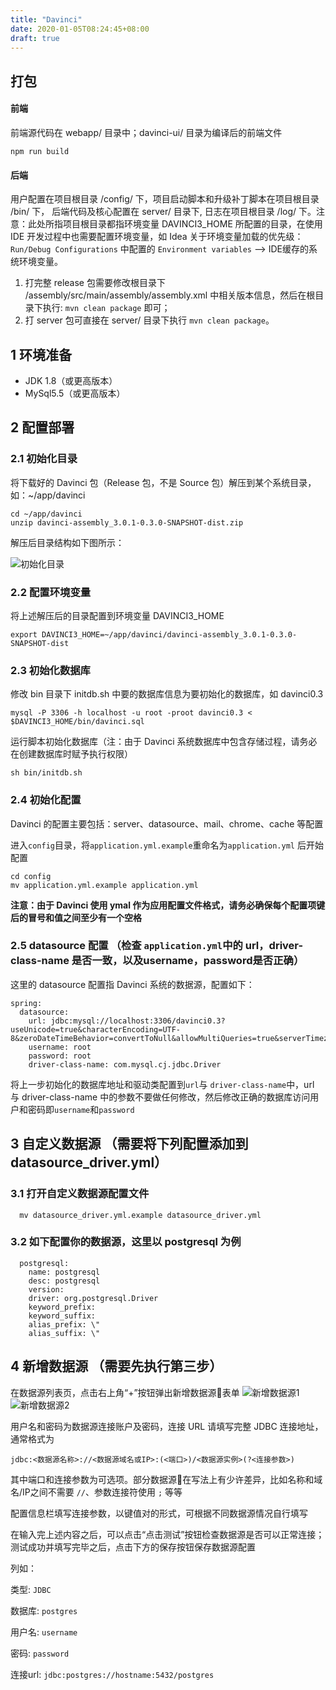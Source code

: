```yaml
---
title: "Davinci"
date: 2020-01-05T08:24:45+08:00
draft: true
---
```



## 打包

#### 前端
前端源代码在 webapp/ 目录中；davinci-ui/ 目录为编译后的前端文件

```
npm run build
```

#### 后端
用户配置在项目根目录 /config/ 下，项目启动脚本和升级补丁脚本在项目根目录 /bin/ 下， 后端代码及核心配置在 server/ 目录下, 日志在项目根目录 /log/ 下。注意：此处所指项目根目录都指环境变量 DAVINCI3_HOME 所配置的目录，在使用 IDE 开发过程中也需要配置环境变量，如 Idea 关于环境变量加载的优先级：`Run/Debug Configurations` 中配置的 `Environment variables` —>  IDE缓存的系统环境变量。

1. 打完整 release 包需要修改根目录下 /assembly/src/main/assembly/assembly.xml 中相关版本信息，然后在根目录下执行: `mvn clean package` 即可；
2. 打 server 包可直接在 server/ 目录下执行 `mvn clean package`。

## 1 环境准备

- JDK 1.8（或更高版本）
- MySql5.5（或更高版本）

## 2 配置部署

### 2.1 初始化目录

将下载好的 Davinci 包（Release 包，不是 Source 包）解压到某个系统目录，如：~/app/davinci

```
cd ~/app/davinci
unzip davinci-assembly_3.0.1-0.3.0-SNAPSHOT-dist.zip
```

解压后目录结构如下图所示：

![初始化目录](https://edp963.github.io/davinci/assets/images/deployment/2.1.1.png)

### 2.2 配置环境变量

将上述解压后的目录配置到环境变量 DAVINCI3_HOME

```
export DAVINCI3_HOME=~/app/davinci/davinci-assembly_3.0.1-0.3.0-SNAPSHOT-dist
```

### 2.3 初始化数据库

修改 bin 目录下 initdb.sh 中要的数据库信息为要初始化的数据库，如 davinci0.3

```
mysql -P 3306 -h localhost -u root -proot davinci0.3 < $DAVINCI3_HOME/bin/davinci.sql
```

运行脚本初始化数据库（注：由于 Davinci 系统数据库中包含存储过程，请务必在创建数据库时赋予执行权限）

```
sh bin/initdb.sh
```

### 2.4 初始化配置

Davinci 的配置主要包括：server、datasource、mail、chrome、cache 等配置

进入`config`目录，将`application.yml.example`重命名为`application.yml` 后开始配置

```
cd config
mv application.yml.example application.yml
```

**注意：由于 Davinci 使用 ymal 作为应用配置文件格式，请务必确保每个配置项键后的冒号和值之间至少有一个空格**

### 2.5 datasource 配置 （检查 `application.yml`中的 url，driver-class-name 是否一致，以及username，password是否正确）

这里的 datasource 配置指 Davinci 系统的数据源，配置如下：

```
spring:
  datasource:
    url: jdbc:mysql://localhost:3306/davinci0.3?useUnicode=true&characterEncoding=UTF-8&zeroDateTimeBehavior=convertToNull&allowMultiQueries=true&serverTimezone=UTC
    username: root
    password: root
    driver-class-name: com.mysql.cj.jdbc.Driver
```

将上一步初始化的数据库地址和驱动类配置到`url`与 `driver-class-name`中，url 与 driver-class-name 中的参数不要做任何修改，然后修改正确的数据库访问用户和密码即`username`和`password`

## 3 自定义数据源 （需要将下列配置添加到 datasource_driver.yml）

### 3.1 打开自定义数据源配置文件

```
  mv datasource_driver.yml.example datasource_driver.yml
```

### 3.2 如下配置你的数据源，这里以 postgresql 为例

```
  postgresql:
    name: postgresql
    desc: postgresql
    version:
    driver: org.postgresql.Driver
    keyword_prefix:
    keyword_suffix:
    alias_prefix: \"
    alias_suffix: \"
```
## 4 新增数据源 （需要先执行第三步）

在数据源列表页，点击右上角“+”按钮弹出新增数据源表单 ![新增数据源1](https://edp963.github.io/davinci/assets/images/source/1.1.png) ![新增数据源2](https://edp963.github.io/davinci/assets/images/source/1.2.png)


用户名和密码为数据源连接账户及密码，连接 URL 请填写完整 JDBC 连接地址，通常格式为

```
jdbc:<数据源名称>://<数据源域名或IP>:(<端口>)/<数据源实例>(?<连接参数>)
```

其中端口和连接参数为可选项。部分数据源在写法上有少许差异，比如名称和域名/IP之间不需要 `//`、参数连接符使用 `;` 等等

配置信息栏填写连接参数，以键值对的形式，可根据不同数据源情况自行填写

在输入完上述内容之后，可以点击“点击测试”按钮检查数据源是否可以正常连接；测试成功并填写完毕之后，点击下方的保存按钮保存数据源配置

列如：

类型: `JDBC`

数据库: `postgres`

用户名: `username`

密码: `password`

连接url: `jdbc:postgres://hostname:5432/postgres`